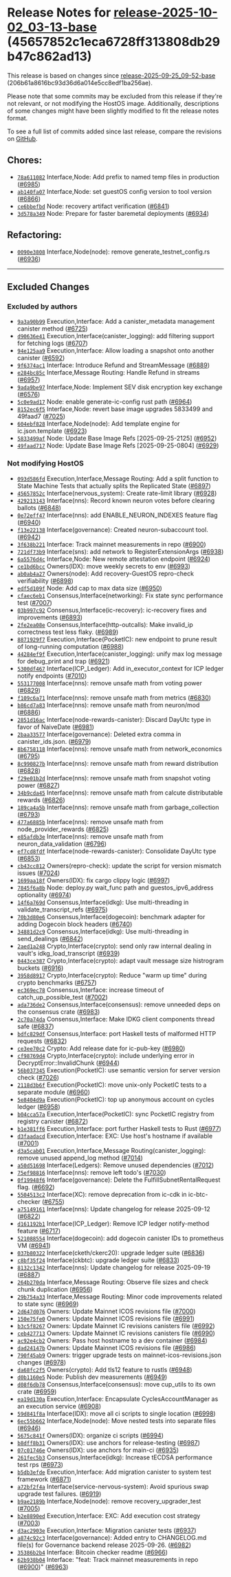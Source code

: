 Release Notes for [**release-2025-10-02\_03-13-base**](https://github.com/dfinity/ic/tree/release-2025-10-02_03-13-base) (45657852c1eca6728ff313808db29b47c862ad13)
===================================================================================================================================================================

This release is based on changes since [release-2025-09-25\_09-52-base](https://dashboard.internetcomputer.org/release/206b61a8616bc93d36d6a014e5cc8edf1ba256ae) (206b61a8616bc93d36d6a014e5cc8edf1ba256ae).

Please note that some commits may be excluded from this release if they're not relevant, or not modifying the HostOS image. Additionally, descriptions of some changes might have been slightly modified to fit the release notes format.

To see a full list of commits added since last release, compare the revisions on [GitHub](https://github.com/dfinity/ic/compare/release-2025-09-25_09-52-base...release-2025-10-02_03-13-base).

Chores:
-------

* [`78a611082`](https://github.com/dfinity/ic/commit/78a611082) Interface,Node: Add prefix to named temp files in production ([#6985](https://github.com/dfinity/ic/pull/6985))
* [`ab140fa07`](https://github.com/dfinity/ic/commit/ab140fa07) Interface,Node: set guestOS config version to tool version ([#6866](https://github.com/dfinity/ic/pull/6866))
* [`ce6bbefbd`](https://github.com/dfinity/ic/commit/ce6bbefbd) Node: recovery artifact verification ([#6841](https://github.com/dfinity/ic/pull/6841))
* [`3d578a349`](https://github.com/dfinity/ic/commit/3d578a349) Node: Prepare for faster baremetal deployments ([#6934](https://github.com/dfinity/ic/pull/6934))

Refactoring:
------------

* [`0090e3808`](https://github.com/dfinity/ic/commit/0090e3808) Interface,Node(node): remove generate\_testnet\_config.rs ([#6936](https://github.com/dfinity/ic/pull/6936))

------------------------------------------

## Excluded Changes

### Excluded by authors
* [`9a3a90b99`](https://github.com/dfinity/ic/commit/9a3a90b99) Execution,Interface: Add a canister\_metadata management canister method ([#6725](https://github.com/dfinity/ic/pull/6725))
* [`d90636e41`](https://github.com/dfinity/ic/commit/d90636e41) Execution,Interface(canister\_logging): add filtering support for fetching logs ([#6707](https://github.com/dfinity/ic/pull/6707))
* [`94e125aa9`](https://github.com/dfinity/ic/commit/94e125aa9) Execution,Interface: Allow loading a snapshot onto another canister ([#6592](https://github.com/dfinity/ic/pull/6592))
* [`9f6374ac1`](https://github.com/dfinity/ic/commit/9f6374ac1) Interface: Introduce Refund and StreamMessage ([#6889](https://github.com/dfinity/ic/pull/6889))
* [`e284bc85c`](https://github.com/dfinity/ic/commit/e284bc85c) Interface,Message Routing: Handle Refund in streams ([#6957](https://github.com/dfinity/ic/pull/6957))
* [`9ada9be97`](https://github.com/dfinity/ic/commit/9ada9be97) Interface,Node: Implement SEV disk encryption key exchange ([#6576](https://github.com/dfinity/ic/pull/6576))
* [`5c0e9ad17`](https://github.com/dfinity/ic/commit/5c0e9ad17) Node: enable generate-ic-config rust path ([#6964](https://github.com/dfinity/ic/pull/6964))
* [`8152ec6f5`](https://github.com/dfinity/ic/commit/8152ec6f5) Interface,Node: revert base image upgrades 5833499 and 49faad7 ([#7025](https://github.com/dfinity/ic/pull/7025))
* [`604ebf828`](https://github.com/dfinity/ic/commit/604ebf828) Interface,Node(node): Add template engine for ic.json.template ([#6923](https://github.com/dfinity/ic/pull/6923))
* [`5833499af`](https://github.com/dfinity/ic/commit/5833499af) Node: Update Base Image Refs [2025-09-25-2125] ([#6952](https://github.com/dfinity/ic/pull/6952))
* [`49faad717`](https://github.com/dfinity/ic/commit/49faad717) Node: Update Base Image Refs [2025-09-25-0804] ([#6929](https://github.com/dfinity/ic/pull/6929))

### Not modifying HostOS
* [`093d586fd`](https://github.com/dfinity/ic/commit/093d586fd) Execution,Interface,Message Routing: Add a split function to State Machine Tests that actually splits the Replicated State ([#6897](https://github.com/dfinity/ic/pull/6897))
* [`45657852c`](https://github.com/dfinity/ic/commit/45657852c) Interface(nervous\_system): Create rate-limit library ([#6928](https://github.com/dfinity/ic/pull/6928))
* [`429213143`](https://github.com/dfinity/ic/commit/429213143) Interface(nns): Record known neuron votes before clearing ballots ([#6848](https://github.com/dfinity/ic/pull/6848))
* [`0e72eff47`](https://github.com/dfinity/ic/commit/0e72eff47) Interface(nns): add ENABLE\_NEURON\_INDEXES feature flag ([#6940](https://github.com/dfinity/ic/pull/6940))
* [`f13e22138`](https://github.com/dfinity/ic/commit/f13e22138) Interface(governance): Created neuron-subaccount tool. ([#6942](https://github.com/dfinity/ic/pull/6942))
* [`3f638b221`](https://github.com/dfinity/ic/commit/3f638b221) Interface: Track mainnet measurements in repo ([#6900](https://github.com/dfinity/ic/pull/6900))
* [`721df73b9`](https://github.com/dfinity/ic/commit/721df73b9) Interface(sns): add network to RegisterExtensionArgs ([#6938](https://github.com/dfinity/ic/pull/6938))
* [`6a5576d4c`](https://github.com/dfinity/ic/commit/6a5576d4c) Interface,Node: New remote attestation endpoint ([#6924](https://github.com/dfinity/ic/pull/6924))
* [`ce1bd6bcc`](https://github.com/dfinity/ic/commit/ce1bd6bcc) Owners(IDX): move weekly secrets to env ([#6993](https://github.com/dfinity/ic/pull/6993))
* [`ab0ab4a27`](https://github.com/dfinity/ic/commit/ab0ab4a27) Owners(node): Add recovery-GuestOS repro-check verifiability ([#6898](https://github.com/dfinity/ic/pull/6898))
* [`edf5d109f`](https://github.com/dfinity/ic/commit/edf5d109f) Node: Add cap to max data size ([#6950](https://github.com/dfinity/ic/pull/6950))
* [`cfaec6eb1`](https://github.com/dfinity/ic/commit/cfaec6eb1) Consensus,Interface(networking): Fix state sync performance test ([#7007](https://github.com/dfinity/ic/pull/7007))
* [`03b997c92`](https://github.com/dfinity/ic/commit/03b997c92) Consensus,Interface(ic-recovery): ic-recovery fixes and improvements ([#6893](https://github.com/dfinity/ic/pull/6893))
* [`2fe2ea08e`](https://github.com/dfinity/ic/commit/2fe2ea08e) Consensus,Interface(http-outcalls): Make invalid\_ip correctness test less flaky. ([#6989](https://github.com/dfinity/ic/pull/6989))
* [`8871929f7`](https://github.com/dfinity/ic/commit/8871929f7) Execution,Interface(PocketIC): new endpoint to prune result of long-running computation ([#6988](https://github.com/dfinity/ic/pull/6988))
* [`44284ef9f`](https://github.com/dfinity/ic/commit/44284ef9f) Execution,Interface(canister\_logging): unify max log message for debug\_print and trap ([#6921](https://github.com/dfinity/ic/pull/6921))
* [`5300df467`](https://github.com/dfinity/ic/commit/5300df467) Interface(ICP\_Ledger): Add in\_executor\_context for ICP ledger notify endpoints ([#7010](https://github.com/dfinity/ic/pull/7010))
* [`553177008`](https://github.com/dfinity/ic/commit/553177008) Interface(nns): remove unsafe math from voting power ([#6829](https://github.com/dfinity/ic/pull/6829))
* [`f109c6a71`](https://github.com/dfinity/ic/commit/f109c6a71) Interface(nns): remove unsafe math from metrics ([#6830](https://github.com/dfinity/ic/pull/6830))
* [`b86cd7a83`](https://github.com/dfinity/ic/commit/b86cd7a83) Interface(nns): remove unsafe math from neuron/mod ([#6886](https://github.com/dfinity/ic/pull/6886))
* [`2851d16ac`](https://github.com/dfinity/ic/commit/2851d16ac) Interface(node-rewards-canister): Discard DayUtc type in favor of NaiveDate ([#6981](https://github.com/dfinity/ic/pull/6981))
* [`2baa33577`](https://github.com/dfinity/ic/commit/2baa33577) Interface(governance): Deleted extra comma in canister\_ids.json. ([#6979](https://github.com/dfinity/ic/pull/6979))
* [`8b6758118`](https://github.com/dfinity/ic/commit/8b6758118) Interface(nns): remove unsafe math from network\_economics ([#6795](https://github.com/dfinity/ic/pull/6795))
* [`8c990827b`](https://github.com/dfinity/ic/commit/8c990827b) Interface(nns): remove unsafe math from reward distribution ([#6828](https://github.com/dfinity/ic/pull/6828))
* [`f29e01b2d`](https://github.com/dfinity/ic/commit/f29e01b2d) Interface(nns): remove unsafe math from snapshot voting power ([#6827](https://github.com/dfinity/ic/pull/6827))
* [`34b9cda45`](https://github.com/dfinity/ic/commit/34b9cda45) Interface(nns): remove unsafe math from calcute distributable rewards ([#6826](https://github.com/dfinity/ic/pull/6826))
* [`189ca4a5b`](https://github.com/dfinity/ic/commit/189ca4a5b) Interface(nns): remove unsafe math from garbage\_collection ([#6793](https://github.com/dfinity/ic/pull/6793))
* [`477a6885b`](https://github.com/dfinity/ic/commit/477a6885b) Interface(nns): remove unsafe math from node\_provider\_rewards ([#6825](https://github.com/dfinity/ic/pull/6825))
* [`e85afdb3e`](https://github.com/dfinity/ic/commit/e85afdb3e) Interface(nns): remove unsafe math from neuron\_data\_validation ([#6796](https://github.com/dfinity/ic/pull/6796))
* [`ef7cd8fdf`](https://github.com/dfinity/ic/commit/ef7cd8fdf) Interface(node-rewards-canister): Consolidate DayUtc type ([#6853](https://github.com/dfinity/ic/pull/6853))
* [`cb43cc812`](https://github.com/dfinity/ic/commit/cb43cc812) Owners(repro-check): update the script for version mismatch issues ([#7024](https://github.com/dfinity/ic/pull/7024))
* [`1699aa18f`](https://github.com/dfinity/ic/commit/1699aa18f) Owners(IDX): fix cargo clippy logic ([#6997](https://github.com/dfinity/ic/pull/6997))
* [`7845f6a8b`](https://github.com/dfinity/ic/commit/7845f6a8b) Node: deploy.py wait\_func path and guestos\_ipv6\_address optionality ([#6974](https://github.com/dfinity/ic/pull/6974))
* [`14f6a769d`](https://github.com/dfinity/ic/commit/14f6a769d) Consensus,Interface(idkg): Use multi-threading in validate\_transcript\_refs ([#6975](https://github.com/dfinity/ic/pull/6975))
* [`70b3d80e6`](https://github.com/dfinity/ic/commit/70b3d80e6) Consensus,Interface(dogecoin): benchmark adapter for adding Dogecoin block headers ([#6740](https://github.com/dfinity/ic/pull/6740))
* [`34881d2c9`](https://github.com/dfinity/ic/commit/34881d2c9) Consensus,Interface(idkg): Use multi-threading in send\_dealings ([#6842](https://github.com/dfinity/ic/pull/6842))
* [`2aed1a248`](https://github.com/dfinity/ic/commit/2aed1a248) Crypto,Interface(crypto): send only raw internal dealing in vault's idkg\_load\_transcript ([#6939](https://github.com/dfinity/ic/pull/6939))
* [`0443ce387`](https://github.com/dfinity/ic/commit/0443ce387) Crypto,Interface(crypto): adapt vault message size histrogram buckets ([#6916](https://github.com/dfinity/ic/pull/6916))
* [`3958d8917`](https://github.com/dfinity/ic/commit/3958d8917) Crypto,Interface(crypto): Reduce "warm up time" during crypto benchmarks ([#6757](https://github.com/dfinity/ic/pull/6757))
* [`ec369ec78`](https://github.com/dfinity/ic/commit/ec369ec78) Consensus,Interface: increase timeout of catch\_up\_possible\_test ([#7002](https://github.com/dfinity/ic/pull/7002))
* [`ada736de2`](https://github.com/dfinity/ic/commit/ada736de2) Consensus,Interface(consensus): remove unneeded deps on the consensus crate ([#6983](https://github.com/dfinity/ic/pull/6983))
* [`2c70a74da`](https://github.com/dfinity/ic/commit/2c70a74da) Consensus,Interface: Make IDKG client components thread safe ([#6837](https://github.com/dfinity/ic/pull/6837))
* [`bdfc829df`](https://github.com/dfinity/ic/commit/bdfc829df) Consensus,Interface: port Haskell tests of malformed HTTP requests ([#6832](https://github.com/dfinity/ic/pull/6832))
* [`ce3ee70c2`](https://github.com/dfinity/ic/commit/ce3ee70c2) Crypto: Add release date for ic-pub-key ([#6980](https://github.com/dfinity/ic/pull/6980))
* [`cf98769d4`](https://github.com/dfinity/ic/commit/cf98769d4) Crypto,Interface(crypto): include underlying error in DecryptError::InvalidChunk ([#6944](https://github.com/dfinity/ic/pull/6944))
* [`56b037345`](https://github.com/dfinity/ic/commit/56b037345) Execution(PocketIC): use semantic version for server version check ([#7026](https://github.com/dfinity/ic/pull/7026))
* [`2118d3b6f`](https://github.com/dfinity/ic/commit/2118d3b6f) Execution(PocketIC): move unix-only PocketIC tests to a separate module ([#6960](https://github.com/dfinity/ic/pull/6960))
* [`5e8404d9a`](https://github.com/dfinity/ic/commit/5e8404d9a) Execution(PocketIC): top up anonymous account on cycles ledger ([#6958](https://github.com/dfinity/ic/pull/6958))
* [`b04cca57a`](https://github.com/dfinity/ic/commit/b04cca57a) Execution,Interface(PocketIC): sync PocketIC registry from registry canister ([#6872](https://github.com/dfinity/ic/pull/6872))
* [`b1e381ff6`](https://github.com/dfinity/ic/commit/b1e381ff6) Execution,Interface: port further Haskell tests to Rust ([#6977](https://github.com/dfinity/ic/pull/6977))
* [`d3faadacd`](https://github.com/dfinity/ic/commit/d3faadacd) Execution,Interface: EXC: Use host's hostname if available ([#7001](https://github.com/dfinity/ic/pull/7001))
* [`d3a5cab01`](https://github.com/dfinity/ic/commit/d3a5cab01) Execution,Interface,Message Routing(canister\_logging): remove unused append\_log method ([#7014](https://github.com/dfinity/ic/pull/7014))
* [`a50d51698`](https://github.com/dfinity/ic/commit/a50d51698) Interface(Ledgers): Remove unused dependencies ([#7012](https://github.com/dfinity/ic/pull/7012))
* [`75ef98816`](https://github.com/dfinity/ic/commit/75ef98816) Interface(nns): remove left todo's ([#7030](https://github.com/dfinity/ic/pull/7030))
* [`0f19948f6`](https://github.com/dfinity/ic/commit/0f19948f6) Interface(governance): Delete the FulfillSubnetRentalRequest flag. ([#6692](https://github.com/dfinity/ic/pull/6692))
* [`5504513c2`](https://github.com/dfinity/ic/commit/5504513c2) Interface(XC): remove deprecation from ic-cdk in ic-btc-checker ([#6755](https://github.com/dfinity/ic/pull/6755))
* [`a75149161`](https://github.com/dfinity/ic/commit/a75149161) Interface(nns): Update changelog for release 2025-09-12 ([#6822](https://github.com/dfinity/ic/pull/6822))
* [`d161192b1`](https://github.com/dfinity/ic/commit/d161192b1) Interface(ICP\_Ledger): Remove ICP ledger notify-method feature ([#6717](https://github.com/dfinity/ic/pull/6717))
* [`521088554`](https://github.com/dfinity/ic/commit/521088554) Interface(dogecoin): add dogecoin canister IDs to prometheus VM ([#6941](https://github.com/dfinity/ic/pull/6941))
* [`037b80322`](https://github.com/dfinity/ic/commit/037b80322) Interface(cketh/ckerc20): upgrade ledger suite ([#6836](https://github.com/dfinity/ic/pull/6836))
* [`c8bf35f24`](https://github.com/dfinity/ic/commit/c8bf35f24) Interface(ckbtc): upgrade ledger suite ([#6833](https://github.com/dfinity/ic/pull/6833))
* [`8132c1342`](https://github.com/dfinity/ic/commit/8132c1342) Interface(nns): Update changelog for release 2025-09-19 ([#6887](https://github.com/dfinity/ic/pull/6887))
* [`264b270da`](https://github.com/dfinity/ic/commit/264b270da) Interface,Message Routing: Observe file sizes and check chunk duplication ([#6956](https://github.com/dfinity/ic/pull/6956))
* [`29b754a33`](https://github.com/dfinity/ic/commit/29b754a33) Interface,Message Routing: Minor code improvements related to state sync ([#6969](https://github.com/dfinity/ic/pull/6969))
* [`2d647d076`](https://github.com/dfinity/ic/commit/2d647d076) Owners: Update Mainnet ICOS revisions file ([#7000](https://github.com/dfinity/ic/pull/7000))
* [`150e75fe0`](https://github.com/dfinity/ic/commit/150e75fe0) Owners: Update Mainnet ICOS revisions file ([#6991](https://github.com/dfinity/ic/pull/6991))
* [`b3c5f8267`](https://github.com/dfinity/ic/commit/b3c5f8267) Owners: Update Mainnet IC revisions canisters file ([#6992](https://github.com/dfinity/ic/pull/6992))
* [`ceb427713`](https://github.com/dfinity/ic/commit/ceb427713) Owners: Update Mainnet IC revisions canisters file ([#6990](https://github.com/dfinity/ic/pull/6990))
* [`ac92e4cb2`](https://github.com/dfinity/ic/commit/ac92e4cb2) Owners: Pass host hostname to a dev container ([#6984](https://github.com/dfinity/ic/pull/6984))
* [`dad24147b`](https://github.com/dfinity/ic/commit/dad24147b) Owners: Update Mainnet ICOS revisions file ([#6986](https://github.com/dfinity/ic/pull/6986))
* [`790f45ab9`](https://github.com/dfinity/ic/commit/790f45ab9) Owners: trigger upgrade tests on mainnet-icos-revisions.json changes ([#6978](https://github.com/dfinity/ic/pull/6978))
* [`da68fc2f5`](https://github.com/dfinity/ic/commit/da68fc2f5) Owners(crypto): Add tls12 feature to rustls ([#6948](https://github.com/dfinity/ic/pull/6948))
* [`d0b1160e5`](https://github.com/dfinity/ic/commit/d0b1160e5) Node: Publish dev measurements ([#6949](https://github.com/dfinity/ic/pull/6949))
* [`d08f6db78`](https://github.com/dfinity/ic/commit/d08f6db78) Consensus,Interface(consensus): move cup\_utils to its own crate ([#6959](https://github.com/dfinity/ic/pull/6959))
* [`ea19d130a`](https://github.com/dfinity/ic/commit/ea19d130a) Execution,Interface: Encapsulate CyclesAccountManager as an execution service ([#6908](https://github.com/dfinity/ic/pull/6908))
* [`59d841f8a`](https://github.com/dfinity/ic/commit/59d841f8a) Interface(IDX): move all ci scripts to single location ([#6998](https://github.com/dfinity/ic/pull/6998))
* [`6ec55b662`](https://github.com/dfinity/ic/commit/6ec55b662) Interface,Node(node): Move nested tests into separate files ([#6946](https://github.com/dfinity/ic/pull/6946))
* [`5675c841f`](https://github.com/dfinity/ic/commit/5675c841f) Owners(IDX): organize ci scripts ([#6994](https://github.com/dfinity/ic/pull/6994))
* [`b8dff8b31`](https://github.com/dfinity/ic/commit/b8dff8b31) Owners(IDX): use anchors for release-testing ([#6987](https://github.com/dfinity/ic/pull/6987))
* [`07c01746e`](https://github.com/dfinity/ic/commit/07c01746e) Owners(IDX): use anchors for main-ci ([#6935](https://github.com/dfinity/ic/pull/6935))
* [`261fec5b3`](https://github.com/dfinity/ic/commit/261fec5b3) Consensus,Interface(idkg): Increase tECDSA performance test rps ([#6973](https://github.com/dfinity/ic/pull/6973))
* [`b5db3efde`](https://github.com/dfinity/ic/commit/b5db3efde) Execution,Interface: Add migration canister to system test framework ([#6871](https://github.com/dfinity/ic/pull/6871))
* [`a72bf2f4a`](https://github.com/dfinity/ic/commit/a72bf2f4a) Interface(service-nervous-system): Avoid spurious swap upgrade test failures. ([#6919](https://github.com/dfinity/ic/pull/6919))
* [`b9ae2189b`](https://github.com/dfinity/ic/commit/b9ae2189b) Interface,Node(node): remove recovery\_upgrader\_test ([#7005](https://github.com/dfinity/ic/pull/7005))
* [`b2e8890ed`](https://github.com/dfinity/ic/commit/b2e8890ed) Execution,Interface: EXC: Add execution cost strategy ([#7003](https://github.com/dfinity/ic/pull/7003))
* [`d3ac2903e`](https://github.com/dfinity/ic/commit/d3ac2903e) Execution,Interface: Migration canister tests ([#6937](https://github.com/dfinity/ic/pull/6937))
* [`a874c92c3`](https://github.com/dfinity/ic/commit/a874c92c3) Interface(governance): Added entry to CHANGELOG.md file(s) for Governance backend release 2025-09-26. ([#6982](https://github.com/dfinity/ic/pull/6982))
* [`35386b2b4`](https://github.com/dfinity/ic/commit/35386b2b4) Interface: Bitcoin checker readme ([#6966](https://github.com/dfinity/ic/pull/6966))
* [`62b938b04`](https://github.com/dfinity/ic/commit/62b938b04) Interface: "feat: Track mainnet measurements in repo ([#6900](https://github.com/dfinity/ic/pull/6900))" ([#6963](https://github.com/dfinity/ic/pull/6963))
